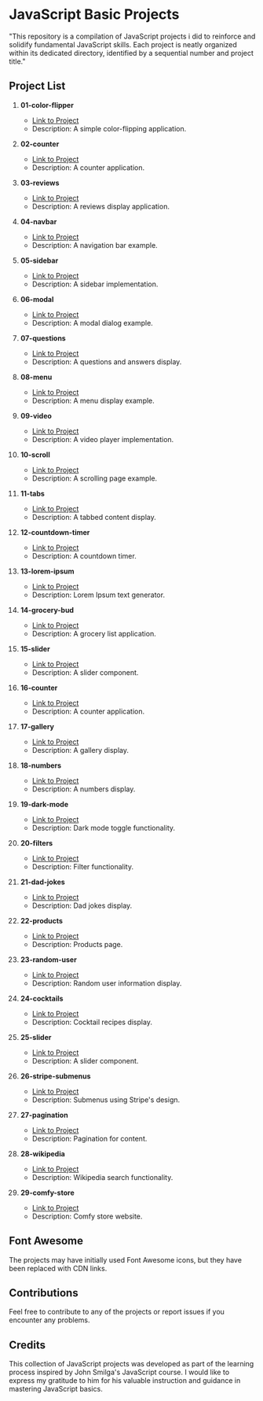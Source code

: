 # JavaScript Basic Projects

"This repository is a compilation of JavaScript projects i did to reinforce and solidify fundamental JavaScript skills. Each project is neatly organized within its dedicated directory, identified by a sequential number and project title."

## Project List

1. **01-color-flipper**

   - [Link to Project](./01-color-flipper)
   - Description: A simple color-flipping application.

2. **02-counter**

   - [Link to Project](./02-counter)
   - Description: A counter application.

3. **03-reviews**

   - [Link to Project](./03-reviews)
   - Description: A reviews display application.

4. **04-navbar**

   - [Link to Project](./04-navbar)
   - Description: A navigation bar example.

5. **05-sidebar**

   - [Link to Project](./05-sidebar)
   - Description: A sidebar implementation.

6. **06-modal**

   - [Link to Project](./06-modal)
   - Description: A modal dialog example.

7. **07-questions**

   - [Link to Project](./07-questions)
   - Description: A questions and answers display.

8. **08-menu**

   - [Link to Project](./08-menu)
   - Description: A menu display example.

9. **09-video**

   - [Link to Project](./09-video)
   - Description: A video player implementation.

10. **10-scroll**

    - [Link to Project](./10-scroll)
    - Description: A scrolling page example.

11. **11-tabs**

    - [Link to Project](./11-tabs)
    - Description: A tabbed content display.

12. **12-countdown-timer**

    - [Link to Project](./12-countdown-timer)
    - Description: A countdown timer.

13. **13-lorem-ipsum**

    - [Link to Project](./13-lorem-ipsum)
    - Description: Lorem Ipsum text generator.

14. **14-grocery-bud**

    - [Link to Project](./14-grocery-bud)
    - Description: A grocery list application.

15. **15-slider**

    - [Link to Project](./15-slider)
    - Description: A slider component.

16. **16-counter**

    - [Link to Project](./16-counter)
    - Description: A counter application.

17. **17-gallery**

    - [Link to Project](./17-gallery)
    - Description: A gallery display.

18. **18-numbers**

    - [Link to Project](./18-numbers)
    - Description: A numbers display.

19. **19-dark-mode**

    - [Link to Project](./19-dark-mode)
    - Description: Dark mode toggle functionality.

20. **20-filters**

    - [Link to Project](./20-filters)
    - Description: Filter functionality.

21. **21-dad-jokes**

    - [Link to Project](./21-dad-jokes)
    - Description: Dad jokes display.

22. **22-products**

    - [Link to Project](./22-products)
    - Description: Products page.

23. **23-random-user**

    - [Link to Project](./23-random-user)
    - Description: Random user information display.

24. **24-cocktails**

    - [Link to Project](./24-cocktails)
    - Description: Cocktail recipes display.

25. **25-slider**

    - [Link to Project](./25-slider)
    - Description: A slider component.

26. **26-stripe-submenus**

    - [Link to Project](./26-stripe-submenus)
    - Description: Submenus using Stripe's design.

27. **27-pagination**

    - [Link to Project](./27-pagination)
    - Description: Pagination for content.

28. **28-wikipedia**

    - [Link to Project](./28-wikipedia)
    - Description: Wikipedia search functionality.

29. **29-comfy-store**
    - [Link to Project](./29-comfy-store)
    - Description: Comfy store website.

## Font Awesome

The projects may have initially used Font Awesome icons, but they have been replaced with CDN links.

## Contributions

Feel free to contribute to any of the projects or report issues if you encounter any problems.

## Credits

This collection of JavaScript projects was developed as part of the learning process inspired by John Smilga's JavaScript course. I would like to express my gratitude to him for his valuable instruction and guidance in mastering JavaScript basics.
